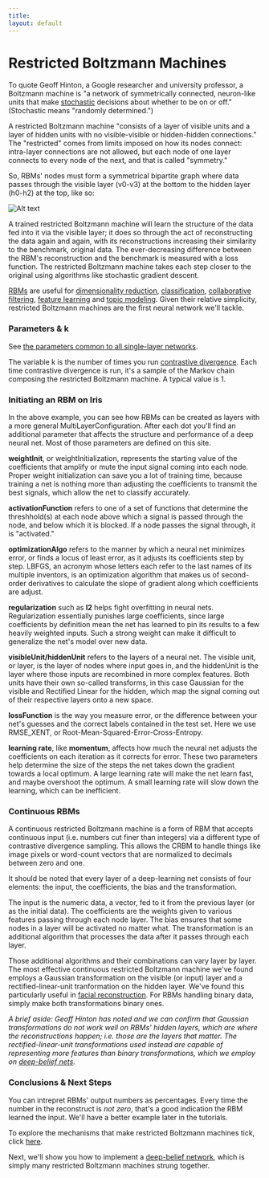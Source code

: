 ```yaml
---
title: 
layout: default
---
```


# Restricted Boltzmann Machines

To quote Geoff Hinton, a Google researcher and university professor, a Boltzmann machine is "a network of symmetrically connected, neuron-like units that make [stochastic](../glossary.html#stochasticgradientdescent) decisions about whether to be on or off." (Stochastic means "randomly determined.")

A restricted Boltzmann machine "consists of a layer of visible units and a layer of hidden units with no visible-visible or hidden-hidden connections." The "restricted" comes from limits imposed on how its nodes connect: intra-layer connections are not allowed, but each node of one layer connects to every node of the next, and that is called "symmetry." 

So, RBMs' nodes must form a symmetrical bipartite graph where data passes through the visible layer (v0-v3) at the bottom to the hidden layer (h0-h2) at the top, like so: 

![Alt text](../img/bipartite_graph.png)

A trained restricted Boltzmann machine will learn the structure of the data fed into it via the visible layer; it does so through the act of reconstructing the data again and again, with its reconstructions increasing their similarity to the benchmark, original data. The ever-decreasing difference between the RBM's reconstruction and the benchmark is measured with a loss function. The restricted Boltzmann machine takes each step closer to the original using algorithms like stochastic gradient descent. 

[RBMs](../glossary.html#restrictedboltzmannmachine) are useful for [dimensionality reduction](https://en.wikipedia.org/wiki/Dimensionality_reduction), [classification](https://en.wikipedia.org/wiki/Statistical_classification), [collaborative filtering](https://en.wikipedia.org/wiki/Collaborative_filtering), [feature learning](https://en.wikipedia.org/wiki/Feature_learning) and [topic modeling](https://en.wikipedia.org/wiki/Topic_model). Given their relative simplicity, restricted Boltzmann machines are the first neural network we'll tackle.

### Parameters & k

See [the parameters common to all single-layer networks](../singlelayernetwork.html).

The variable k is the number of times you run [contrastive divergence](../glossary.html#contrastivedivergence). Each time contrastive divergence is run, it's a sample of the Markov chain composing the restricted Boltzmann machine. A typical value is 1.

### Initiating an RBM on Iris

 <script src="http://gist-it.appspot.com/https://github.com/deeplearning4j/dl4j-0.0.3.3-examples/blob/master/src/main/java/org/deeplearning4j/iris/IrisExample.java?slice=36:53"></script>

In the above example, you can see how RBMs can be created as layers with a more general MultiLayerConfiguration. After each dot you'll find an additional parameter that affects the structure and performance of a deep neural net. Most of those parameters are defined on this site. 

**weightInit**, or weightInitialization, represents the starting value of the coefficients that amplify or mute the input signal coming into each node. Proper weight initialization can save you a lot of training time, because training a net is nothing more than adjusting the coefficients to transmit the best signals, which allow the net to classify accurately.

**activationFunction** refers to one of a set of functions that determine the threshhold(s) at each node above which a signal is passed through the node, and below which it is blocked. If a node passes the signal through, it is "activated."

**optimizationAlgo** refers to the manner by which a neural net minimizes error, or finds a locus of least error, as it adjusts its coefficients step by step. LBFGS, an acronym whose letters each refer to the last names of its multiple inventors, is an optimization algorithm that makes us of second-order derivatives to calculate the slope of gradient along which coefficients are adjust.

**regularization** such as **l2** helps fight overfitting in neural nets. Regularization essentially punishes large coefficients, since large coefficients by definition mean the net has learned to pin its results to a few heavily weighted inputs. Such a strong weight can make it difficult to generalize the net's model over new data. 

**visibleUnit/hiddenUnit** refers to the layers of a neural net. The visible unit, or layer, is the layer of nodes where input goes in, and the hiddenUnit is the layer where those inputs are recombined in more complex features. Both units have their own so-called transforms, in this case Gaussian for the visible and Rectified Linear for the hidden, which map the signal coming out of their respective layers onto a new space. 

**lossFunction** is the way you measure error, or the difference between your net's guesses and the correct labels contained in the test set. Here we use RMSE_XENT, or Root-Mean-Squared-Error-Cross-Entropy.

**learning rate**, like **momentum**, affects how much the neural net adjusts the coefficients on each iteration as it corrects for error. These two parameters help determine the size of the steps the net takes down the gradient towards a local optimum. A large learning rate will make the net learn fast, and maybe overshoot the optimum. A small learning rate will slow down the learning, which can be inefficient. 

### Continuous RBMs

A continuous restricted Boltzmann machine is a form of RBM that accepts continuous input (i.e. numbers cut finer than integers) via a different type of contrastive divergence sampling. This allows the CRBM to handle things like image pixels or word-count vectors that are normalized to decimals between zero and one.

It should be noted that every layer of a deep-learning net consists of four elements: the input, the coefficients, the bias and the transformation. 

The input is the numeric data, a vector, fed to it from the previous layer (or as the initial data). The coefficients are the weights given to various features passing through each node layer. The bias ensures that some nodes in a layer will be activated no matter what. The transformation is an additional algorithm that processes the data after it passes through each layer. 

Those additional algorithms and their combinations can vary layer by layer. The most effective continuous restricted Boltzmann machine we've found employs a Gaussian transformation on the visible (or input) layer and a rectified-linear-unit tranformation on the hidden layer. We've found this particularly useful in [facial reconstruction](../facial-reconstruction-tutorial.html). For RBMs handling binary data, simply make both transformations binary ones. 

*A brief aside: Geoff Hinton has noted and we can confirm that Gaussian transformations do not work well on RBMs' hidden layers, which are where the reconstructions happen; i.e. those are the layers that matter. The rectified-linear-unit transformations used instead are capable of representing more features than binary transformations, which we employ on [deep-belief nets](../deepbeliefnetwork.html).*

### Conclusions & Next Steps

You can intrepret RBMs' output numbers as percentages. Every time the number in the reconstruct is *not zero*, that's a good indication the RBM learned the input. We'll have a better example later in the tutorials. 

To explore the mechanisms that make restricted Boltzmann machines tick, click [here](../understandingRBMs.html).

Next, we'll show you how to implement a [deep-belief network](../deepbeliefnetwork.html), which is simply many restricted Boltzmann machines strung together.
